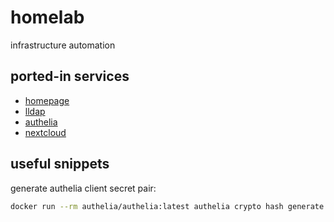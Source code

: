 # homelab

infrastructure automation

## ported-in services

- [homepage](gethomepage.dev)
- [lldap](https://github.com/lldap/lldap)
- [authelia](https://www.authelia.com/)
- [nextcloud](https://nextcloud.com/)

## useful snippets

generate authelia client secret pair:

```bash
docker run --rm authelia/authelia:latest authelia crypto hash generate pbkdf2 --variant sha512 --random --random.length 72 --random.charset rfc3986
```